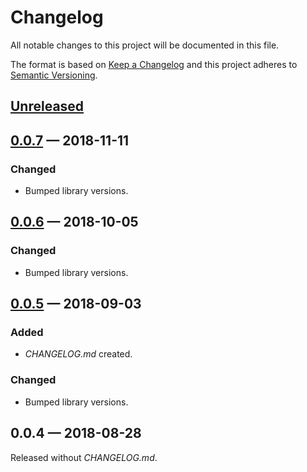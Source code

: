# Changelog

All notable changes to this project will be documented in this file.

The format is based on [Keep a Changelog](http://keepachangelog.com)
and this project adheres to [Semantic Versioning](http://semver.org/spec/v2.0.0.html).


## [Unreleased]

## [0.0.7] — 2018-11-11
### Changed
- Bumped library versions.

## [0.0.6] — 2018-10-05
### Changed
- Bumped library versions.

## [0.0.5] — 2018-09-03
### Added
- _CHANGELOG.md_ created.
### Changed
- Bumped library versions.

## 0.0.4 — 2018-08-28
Released without _CHANGELOG.md_.


[0.0.5]: https://github.com/dryewo/clj-nakadi-java/compare/0.0.4...0.0.5
[0.0.6]: https://github.com/dryewo/clj-nakadi-java/compare/0.0.5...0.0.6
[0.0.7]: https://github.com/dryewo/clj-nakadi-java/compare/0.0.6...0.0.7
[Unreleased]: https://github.com/dryewo/clj-nakadi-java/compare/0.0.7...HEAD
